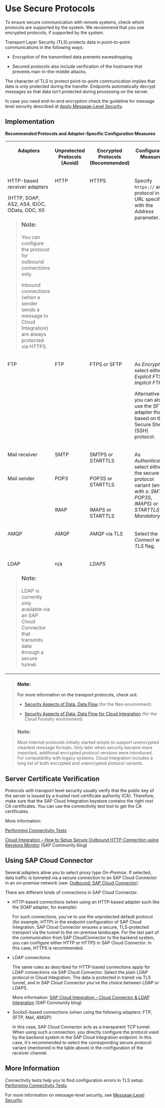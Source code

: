 <!-- loioc9b8cae7ec3e475bb8efaef8e8de28e9 -->

# Use Secure Protocols

To ensure secure communication with remote systems, check which protocols are supported by the system. We recommend that you use encrypted protocols, if supported by the system.

Transport Layer Security \(TLS\) protects data in point-to-point communications in the following ways:

-   Encryption of the transmitted data prevents eavesdropping.

-   Secured protocols also include verification of the hostname that prevents man-in-the-middle attacks.


The character of TLS to protect point-to-point communication implies that data is only protected during the transfer. Endpoints automatically decrypt messages so that data isn't protected during processing on the server.

In case you need end-to-end encryption check the guideline for message level security described at [Apply Message-Level Security](apply-message-level-security-9036c0c.md).



<a name="loioc9b8cae7ec3e475bb8efaef8e8de28e9__section_nkm_bn3_4mb"/>

## Implementation

**Recommended Protocols and Adapter-Specific Configuration Measures**


<table>
<tr>
<th valign="top">

Adapters

</th>
<th valign="top">

Unprotected Protocols \(Avoid\)

</th>
<th valign="top">

Encrypted Protocols \(Recommended\)

</th>
<th valign="top">

Configuration Measures

</th>
</tr>
<tr>
<td valign="top">

HTTP-based receiver adapters

\(HTTP, SOAP, AS2, AS4, IDOC, OData, ODC, XI\)

> ### Note:  
> You can configure the protocol for outbound connections only.
> 
> Inbound connections \(when a sender sends a message to Cloud Integration\) are always protected via HTTPS.



</td>
<td valign="top">

HTTP

</td>
<td valign="top">

HTTPS

</td>
<td valign="top">

Specify `https://` as protocol in the URL specified with the *Address* parameter.

</td>
</tr>
<tr>
<td valign="top">

FTP

</td>
<td valign="top">

FTP

</td>
<td valign="top">

FTPS or SFTP

</td>
<td valign="top">

As *Encryption*, select either *Explicit FTS* or *Implicit FTPS*.

Alternatively, you can also use the SFTP adapter that is based on the Secure Shell \(SSH\) protocol.

</td>
</tr>
<tr>
<td valign="top">

Mail receiver

</td>
<td valign="top">

SMTP

</td>
<td valign="top">

SMTPS or STARTTLS

</td>
<td valign="top" rowspan="3">

As *Authentication*, select either the secure protocol variant \(ending with *s*: *SMTPS*, *POP3S*, *IMAPS*\) or *STARTTLS Mandatory*.

</td>
</tr>
<tr>
<td valign="top" rowspan="2">

Mail sender

</td>
<td valign="top">

POP3

</td>
<td valign="top">

POP3S or STARTTLS

</td>
</tr>
<tr>
<td valign="top">

IMAP

</td>
<td valign="top">

IMAPS or STARTTLS

</td>
</tr>
<tr>
<td valign="top">

AMQP

</td>
<td valign="top">

AMQP

</td>
<td valign="top">

AMQP via TLS

</td>
<td valign="top">

Select the *Connect with TLS* flag.

</td>
</tr>
<tr>
<td valign="top">

LDAP

> ### Note:  
> LDAP is currently only available via an SAP Cloud Connector that transmits data through a secure tunnel.



</td>
<td valign="top">

n/a

</td>
<td valign="top">

LDAPS

</td>
<td valign="top">

 

</td>
</tr>
</table>

> ### Note:  
> For more information on the transport protocols, check out:
> 
> -   [Security Aspects of Data, Data Flow](../SecurityNeo/security-aspects-of-data-data-flow-702ddb5.md) \(for the Neo environment\)
> 
> -   [Security Aspects of Data, Data Flow for Cloud Integration](../SecurityCF/security-aspects-of-data-data-flow-for-cloud-integration-7895724.md) \(for the Cloud Foundry environment\)

> ### Note:  
> Most Internet protocols initially started simple to support unencrypted cleartext message formats. Only later when security became more important, additional encrypted protocol versions were introduced. For compatibility with legacy systems, Cloud Integration includes a long list of both encrypted and unencrypted protocol variants.



<a name="loioc9b8cae7ec3e475bb8efaef8e8de28e9__section_zms_k43_4mb"/>

## Server Certificate Verification

Protocols with transport level security usually verify that the public key of the server is issued by a trusted root certificate authority \(CA\). Therefore, make sure that the SAP Cloud Integration keystore contains the right root CA certificates. You can use the connectivity test tool to get the CA certificates.

More information:

[Performing Connectivity Tests](../Operations/performing-connectivity-tests-d5b2fae.md)

[Cloud Integration – How to Setup Secure Outbound HTTP Connection using Keystore Monitor](https://blogs.sap.com/2017/06/19/cloud-integration-how-to-setup-secure-outbound-http-connection-using-keystore-monitor/) \(SAP Community blog\)



<a name="loioc9b8cae7ec3e475bb8efaef8e8de28e9__section_pmn_cm3_4mb"/>

## Using SAP Cloud Connector

Several adapters allow you to select proxy type *On-Premise*. If selected, data traffic is tunneled via a secure connection to an SAP Cloud Connector in an on-premise network \(see: [Outbound: SAP Cloud Connector](../ConnectionSetup/outbound-sap-cloud-connector-642e87f.md)\).

There are different kinds of connections in SAP Cloud Connector:

-   HTTP-based connections \(when using an HTTP-based adapter such like the SOAP adapter, for example\):

    For such connections, you've to use the unprotected default protocol \(for example, HTTP\) in the endpoint configuration of SAP Cloud Integration. SAP Cloud Connector ensures a secure, TLS-protected transport via the tunnel to the on-premise landscape. For the last part of the communication from SAP CloudConnector to the backend system, you can configure either HTTP or HTTPS in SAP Cloud Connector. In this case, HTTPS is recommended.

-   LDAP connections:

    The same rules as described for HTTP-based connections apply for LDAP connections via SAP Cloud Connector. Select the plain LDAP protocol in Cloud Integration. The data is protected in transit via TLS tunnel, and in SAP Cloud Connector you've the choice between LDAP or LDAPS.

    More information: [SAP Cloud Integration – Cloud Connector & LDAP Integration](https://blogs.sap.com/2017/11/05/sap-cloud-integration-cloud-connector-ldap-integration/) \(SAP Community blog\)

-   Socks5-based connections \(when using the following adapters: FTP, SFTP, Mail, AMQP\):

    In this case, SAP Cloud Connector acts as a transparent TCP tunnel. When using such a connection, you directly configure the protocol used by the backend system in the SAP Cloud Integration endpoint. In this case, it's recommended to select the corresponding secure protocol variant \(mentioned in the table above\) in the configuration of the receiver channel.




<a name="loioc9b8cae7ec3e475bb8efaef8e8de28e9__section_rzw_543_4mb"/>

## More Information

Connectivity tests help you to find configuration errors in TLS setup: [Performing Connectivity Tests](../Operations/performing-connectivity-tests-d5b2fae.md).

For more information on message-level security, see [Message-Level Security](../ConnectionSetup/message-level-security-463a908.md).

